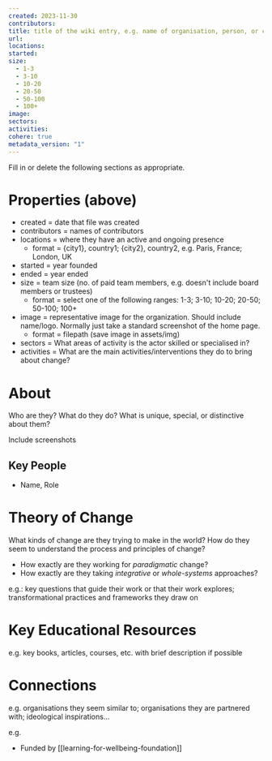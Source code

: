 ```yaml
---
created: 2023-11-30
contributors: 
title: title of the wiki entry, e.g. name of organisation, person, or concept
url: 
locations: 
started: 
size:
  - 1-3
  - 3-10
  - 10-20
  - 20-50
  - 50-100
  - 100+
image: 
sectors: 
activities: 
cohere: true
metadata_version: "1"
---
```


Fill in or delete the following sections as appropriate. 

# Properties (above)

- created = date  that file was created
- contributors = names of contributors
- locations = where they have an active and ongoing presence
	- format = {city1}, country1; {city2}, country2, e.g. Paris, France; London, UK
- started = year founded
- ended = year ended
- size = team size (no. of paid team members, e.g. doesn't include board members or trustees)
	- format = select one of the following ranges: 1-3; 3-10; 10-20; 20-50; 50-100; 100+
- image = representative image for the organization. Should include name/logo. Normally just take a standard screenshot of the home page.
	- format = filepath (save image in assets/img)
- sectors = What areas of activity is the actor skilled or specialised in?
- activities = What are the main activities/interventions they do to bring about change?


# About

Who are they? What do they do? What is unique, special, or distinctive about them?

Include screenshots

## Key People

- Name, Role

# Theory of Change

What kinds of change are they trying to make in the world? How do they seem to understand the process and principles of change?

- How exactly are they working for *paradigmatic* change?
- How exactly are they taking *integrative* or *whole-systems* approaches?

e.g.: key questions that guide their work or that their work explores; transformational practices and frameworks they draw on 

# Key Educational Resources

e.g. key books, articles, courses, etc. with brief description if possible

# Connections

e.g. organisations they seem similar to; organisations they are partnered with; ideological inspirations...

e.g. 
- Funded by [[learning-for-wellbeing-foundation]]



